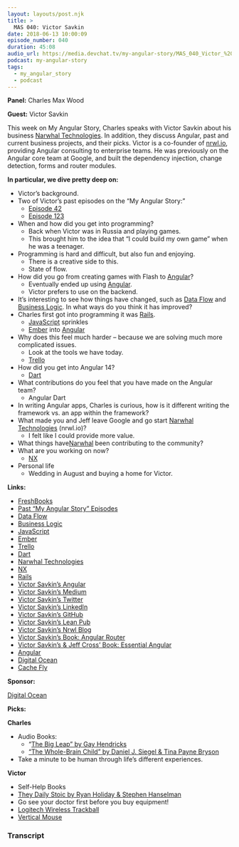 ```yaml
---
layout: layouts/post.njk
title: >
  MAS 040: Victor Savkin
date: 2018-06-13 10:00:09
episode_number: 040
duration: 45:08
audio_url: https://media.devchat.tv/my-angular-story/MAS_040_Victor_%20Savkin.mp3
podcast: my-angular-story
tags:
  - my_angular_story
  - podcast
---
```


**Panel:** Charles Max Wood

**Guest:** Victor Savkin

This week on My Angular Story, Charles speaks with Victor Savkin about his business [Narwhal Technologies](https://nrwl.io/?utm_source=blog&utm_campaign=blog-bios&utm_content=personal). In addition, they discuss Angular, past and current business projects, and their picks. Victor is a co-founder of [nrwl.io](https://nrwl.io/?utm_source=blog&utm_campaign=blog-bios&utm_content=personal), providing Angular consulting to enterprise teams. He was previously on the Angular core team at Google, and built the dependency injection, change detection, forms and router modules.

**In particular, we dive pretty deep on:**

- Victor’s background.
- Two of Victor’s past episodes on the “My Angular Story:”
  - [Episode 42](https://player.fm/series/all-angular-podcasts-by-devchattv)
  - [Episode 123](https://player.fm/series/all-angular-podcasts-by-devchattv)
- When and how did you get into programming?
  - Back when Victor was in Russia and playing games.
  - This brought him to the idea that “I could build my own game” when he was a teenager.
- Programming is hard and difficult, but also fun and enjoying.
  - There is a creative side to this.
  - State of flow.
- How did you go from creating games with Flash to [Angular](https://angular.io)?
  - Eventually ended up using [Angular](https://angular.io).
  - Victor prefers to use on the backend.
- It’s interesting to see how things have changed, such as [Data Flow](https://corp.dataflowgroup.com) and [Business Logic](https://en.wikipedia.org/wiki/Business_logic). In what ways do you think it has improved?
- Charles first got into programming it was [Rails](https://rubyonrails.org).
  - [JavaScript](https://www.javascript.com) sprinkles
  - [Ember](https://www.emberjs.com) into [Angular](https://angular.io)
- Why does this feel much harder – because we are solving much more complicated issues.
  - Look at the tools we have today.
  - [Trello](https://trello.com/home)
- How did you get into Angular 14?
  - [Dart](<https://en.wikipedia.org/wiki/Dart_(programming_language)>)
- What contributions do you feel that you have made on the Angular team?
  - Angular Dart
- In writing Angular apps, Charles is curious, how is it different writing the framework vs. an app within the framework?
- What made you and Jeff leave Google and go start [Narwhal Technologies](https://nrwl.io) (nrwl.io)?
  - I felt like I could provide more value.
- What things have[Narwhal](https://nrwl.io) been contributing to the community?
- What are you working on now?
  - [NX](https://www.plm.automation.siemens.com/global/en/products/nx/)
- Personal life
  - Wedding in August and buying a home for Victor.

**Links:**

- [FreshBooks](https://www.freshbooks.com/?ref=ppc-na-fb&camp=US%2528SEM%2529Branded%257CEXM&ag=freshbooks+%252Bx&kw=freshbooks&dv=c&mt=e&ntwk=g&ap=1t1&crid=257983206382&source=GOOGLE&gclid=EAIaIQobChMImpPry-q_2wIVCAlpCh078Au0EAAYASAAEgLiOfD_BwE&gclsrc=aw.ds&dclid=CMDq183qv9sCFQHIwAodObAKcw)
- [Past “My Angular Story” Episodes](https://devchat.tv/my-angular-story)
- [Data Flow](https://corp.dataflowgroup.com)
- [Business Logic](https://en.wikipedia.org/wiki/Business_logic)
- [JavaScript](https://www.javascript.com)
- [Ember](https://www.emberjs.com)
- [Trello](https://trello.com/home)
- [Dart](<https://en.wikipedia.org/wiki/Dart_(programming_language)>)
- [Narwhal Technologies](https://nrwl.io)
- [NX](https://www.plm.automation.siemens.com/global/en/products/nx/)
- [Rails](https://rubyonrails.org)
- [Victor Savkin’s Angular](https://vsavkin.com)
- [Victor Savkin’s Medium](https://medium.com/@vsavkin)
- [Victor Savkin’s Twitter](https://twitter.com/victorsavkin?lang=en)
- [Victor Savkin’s LinkedIn](https://www.linkedin.com/in/victorsavkin)
- [Victor Savkin’s GitHub](https://github.com/vsavkin)
- [Victor Savkin’s Lean Pub](https://leanpub.com/u/victorsavkin)
- [Victor Savkin’s Nrwl Blog](https://blog.nrwl.io)
- [Victor Savkin’s Book: Angular Router](https://www.amazon.com/Angular-Router-Victor-Savkin/dp/1787288900)
- [Victor Savkin’s & Jeff Cross’ Book: Essential Angular](https://www.amazon.com/Essential-Angular-Victor-Savkin/dp/1788293762)
- [Angular](https://angular.io/)
- [Digital Ocean](https://www.digitalocean.com)
- [Cache Fly](https://www.cachefly.com)

**Sponsor:**

[Digital Ocean](https://www.digitalocean.com)

**Picks:**

**Charles**

- Audio Books:
  - “[The Big Leap” by Gay Hendricks](https://www.amazon.com/Big-Leap-Conquer-Hidden-Level/dp/0061735361/ref=sr_1_1?ie=UTF8&qid=1528318284&sr=8-1&keywords=the+big+leap+book)
  - [“The Whole-Brain Child” by Daniel J. Siegel & Tina Payne Bryson](https://www.audible.com/lp/title/?asin=B007MW7FW0&source_code=GO1GBSH09091690EI&device=d&cvosrc=ppc.google.%252Bthe%2520%252Bwhole%2520%252Bbrain%2520%252Bchild&cvo_campaign=250471809&cvo_crid=260177648392&Matchtype=b&gclid=EAIaIQobChMImovfzvW_2wIVCwtpCh3GxQviEAAYASAAEgKXXfD_BwE)
- Take a minute to be human through life’s different experiences.

**Victor**

- Self-Help Books
- [They Daily Stoic by Ryan Holiday & Stephen Hanselman](https://www.amazon.com/Daily-Stoic-Meditations-Wisdom-Perseverance/dp/0735211736/ref=sr_1_3?ie=UTF8&qid=1528317842&sr=8-3&keywords=the+stoic+life)
- Go see your doctor first before you buy equipment!
- [Logitech Wireless Trackball](https://www.amazon.com/Logitech-910-001799-Wireless-Trackball-M570/dp/B0043T7FXE/ref=sr_1_3?ie=UTF8&qid=1528318068&sr=8-3&keywords=logitech+wireless+trackball)
- [Vertical Mouse](https://evoluent.com/products/vm4r/)

### Transcript
